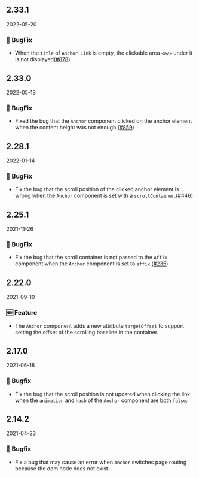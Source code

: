 ## 2.33.1

2022-05-20

### 🐛 BugFix

- When the `title` of `Anchor.Link` is empty, the clickable area `<a/>` under it is not displayed([#878](https://github.com/arco-design/arco-design/pull/878))

## 2.33.0

2022-05-13

### 🐛 BugFix

- Fixed the bug that the `Anchor` component clicked on the anchor element when the content height was not enough.([#859](https://github.com/arco-design/arco-design/pull/859))

## 2.28.1

2022-01-14

### 🐛 BugFix

- Fix the bug that the scroll position of the clicked anchor element is wrong when the `Anchor` component is set with a `scrollContainer`.([#446](https://github.com/arco-design/arco-design/pull/446))

## 2.25.1

2021-11-26

### 🐛 BugFix

- Fix the bug that the scroll container is not passed to the `Affix` component when the `Anchor` component is set to `affix`.([#235](https://github.com/arco-design/arco-design/pull/235))

## 2.22.0

2021-09-10

### 🆕 Feature

- The `Anchor` component adds a new attribute `targetOffset` to support setting the offset of the scrolling baseline in the container.

## 2.17.0

2021-06-18

### 🐛 Bugfix

- Fix the bug that the scroll position is not updated when clicking the link when the `animation` and `hash` of the `Anchor` component are both `false`.

## 2.14.2

2021-04-23

### 🐛 Bugfix

- Fix a bug that may cause an error when `Anchor` switches page routing because the dom node does not exist.


